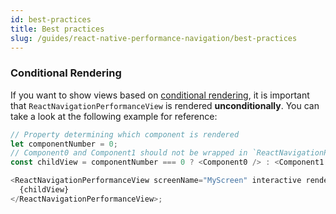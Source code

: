 ```yaml
---
id: best-practices
title: Best practices
slug: /guides/react-native-performance-navigation/best-practices
---
```


### Conditional Rendering

If you want to show views based on [conditional rendering](https://reactjs.org/docs/conditional-rendering.html), it is important that `ReactNavigationPerformanceView` is rendered **unconditionally**. You can take a look at the following example for reference:

```ts
// Property determining which component is rendered
let componentNumber = 0;
// Component0 and Component1 should not be wrapped in `ReactNavigationPerformanceView`
const childView = componentNumber === 0 ? <Component0 /> : <Component1 />;

<ReactNavigationPerformanceView screenName="MyScreen" interactive renderPassName={`interactive_${componentNumber}`}>
  {childView}
</ReactNavigationPerformanceView>;
```
